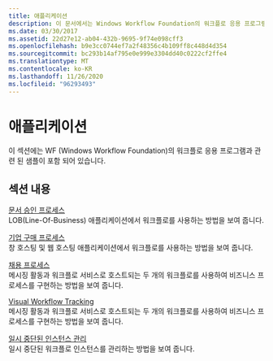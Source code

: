 ```yaml
---
title: 애플리케이션
description: 이 문서에서는 Windows Workflow Foundation의 워크플로 응용 프로그램에 대 한 자세한 절차를 참조 하세요.
ms.date: 03/30/2017
ms.assetid: 22d27e12-ab04-432b-9695-9f74e098cff3
ms.openlocfilehash: b9e3cc0744ef7a2f48356c4b109ff8c448d4d354
ms.sourcegitcommit: bc293b14af795e0e999e3304dd40c0222cf2ffe4
ms.translationtype: MT
ms.contentlocale: ko-KR
ms.lasthandoff: 11/26/2020
ms.locfileid: "96293493"
---
```

# <a name="application"></a>애플리케이션

이 섹션에는 WF (Windows Workflow Foundation)의 워크플로 응용 프로그램과 관련 된 샘플이 포함 되어 있습니다.  
  
## <a name="in-this-section"></a>섹션 내용  

 [문서 승인 프로세스](document-approval-process.md)  
 LOB(Line-Of-Business) 애플리케이션에서 워크플로를 사용하는 방법을 보여 줍니다.  
  
 [기업 구매 프로세스](corporate-purchase-process.md)  
 창 호스팅 및 웹 호스팅 애플리케이션에서 워크플로를 사용하는 방법을 보여 줍니다.  
  
 [채용 프로세스](hiring-process.md)  
 메시징 활동과 워크플로 서비스로 호스트되는 두 개의 워크플로를 사용하여 비즈니스 프로세스를 구현하는 방법을 보여 줍니다.  
  
 [Visual Workflow Tracking](visual-workflow-tracking.md)  
 메시징 활동과 워크플로 서비스로 호스트되는 두 개의 워크플로를 사용하여 비즈니스 프로세스를 구현하는 방법을 보여 줍니다.  
  
 [일시 중단된 인스턴스 관리](suspended-instance-management.md)  
 일시 중단된 워크플로 인스턴스를 관리하는 방법을 보여 줍니다.
